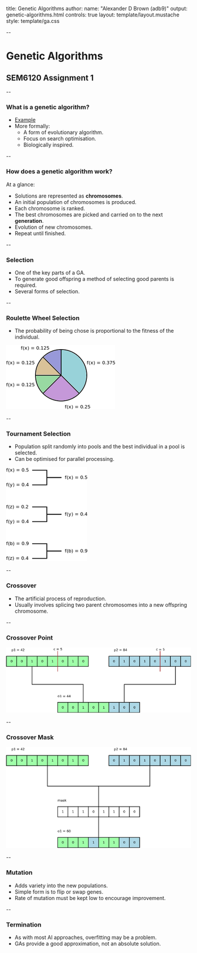 title: Genetic Algorithms
author:
  name: "Alexander D Brown (adb9)"
output: genetic-algorithms.html
controls: true
layout: template/layout.mustache
style: template/ga.css

--

# Genetic Algorithms
## SEM6120 Assignment 1

--

### What is a genetic algorithm?

* [Example](http://boxcar2d.com/)
* More formally:
  * A form of evolutionary algorithm.
  * Focus on search optimisation.
  * Biologically inspired.

--

### How does a genetic algorithm work?

At a glance:

* Solutions are represented as **chromosomes**.
* An initial population of chromosomes is produced.
* Each chromosome is ranked.
* The best chromosomes are picked and carried on to the next **generation**.
* Evolution of new chromosomes.
* Repeat until finished.

--

### Selection

* One of the key parts of a GA.
* To generate good offspring a method of selecting good parents is required.
* Several forms of selection.

--

### Roulette Wheel Selection

* The probability of being chose is proportional to the fitness of the 
  individual.

![Roulette Wheel Selection](img/roulette-wheel.png "Roulette Wheel Selection")

--

### Tournament Selection

* Population split randomly into pools and the best individual in a   pool is 
  selected.
* Can be optimised for parallel processing.

![Tournament Selection](./img/tournament.png "Tournament Selection")

--

### Crossover

* The artificial process of reproduction.
* Usually involves splicing two parent chromosomes into a new offspring
  chromosome. 

--

### Crossover Point

![Crossover](./img/crossover.png "Crossover")

--

### Crossover Mask

![Crossover Mask](./img/mask-crossover.png "Crossover Mask")

--

### Mutation

* Adds variety into the new populations.
* Simple form is to flip or swap genes.
* Rate of mutation must be kept low to encourage improvement.

--

### Termination

* As with most AI approaches, overfitting may be a problem.
* GAs provide a good approximation, not an absolute solution.
